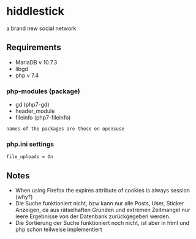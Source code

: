 # hiddlestick

a brand new social network

## Requirements
* MariaDB v 10.7.3
* libgd
* php v 7.4

### php-modules (package)
* gd (php7-gd)
* header_module
* fileinfo (php7-fileinfo)

`names of the packages are those on opensuse`

### php.ini settings
`file_uploads = On`

## Notes
* When using Firefox the expires attribute of cookies is always session (why?)
* Die Suche funktioniert nicht, bzw kann nur alle Posts, User, Sticker Anzeigen, da aus rätselhaften Gründen und extremen Zeitmangel nur leere Ergebnisse von der Datenbank zurückgegeben werden.
* Die Sortierung der Suche funktioniert noch nicht, ist aber in html und php schon teilweise implementiert
